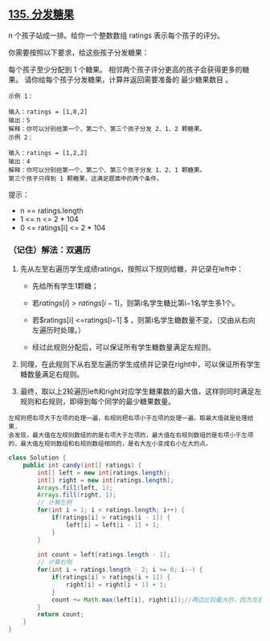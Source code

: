 ## [135. 分发糖果](https://leetcode.cn/problems/candy/description/)

n 个孩子站成一排。给你一个整数数组 ratings 表示每个孩子的评分。

你需要按照以下要求，给这些孩子分发糖果：

每个孩子至少分配到 1 个糖果。
相邻两个孩子评分更高的孩子会获得更多的糖果。
请你给每个孩子分发糖果，计算并返回需要准备的 最少糖果数目 。


````
示例 1：

输入：ratings = [1,0,2]
输出：5
解释：你可以分别给第一个、第二个、第三个孩子分发 2、1、2 颗糖果。
示例 2：

输入：ratings = [1,2,2]
输出：4
解释：你可以分别给第一个、第二个、第三个孩子分发 1、2、1 颗糖果。
第三个孩子只得到 1 颗糖果，这满足题面中的两个条件。
````

提示：

- n == ratings.length
- 1 <= n <= 2 * 104
- 0 <= ratings[i] <= 2 * 104

### （记住）解法：双遍历
1. 先从左至右遍历学生成绩ratings，按照以下规则给糖，并记录在left中：

   - 先给所有学生1颗糖；

   - 若$ratings[i]>ratings[i−1]$，则第i名学生糖比第i−1名学生多1个。

   - 若$ratings[i] <=ratings[i−1] $ ，则第i名学生糖数量不变。（交由从右向左遍历时处理。）

   - 经过此规则分配后，可以保证所有学生糖数量满足左规则。
2. 同理，在此规则下从右至左遍历学生成绩并记录在right中，可以保证所有学生糖数量满足右规则。

3. 最终，取以上2轮遍历left和right对应学生糖果数的最大值，这样则同时满足左规则和右规则，即得到每个同学的最少糖果数量。

````
左规则把右项大于左项的处理一遍，右规则把右项小于左项的处理一遍，取最大值就是处理结果.
会发现，最大值在左规则数组的的是右项大于左项的，最大值在右规则数组的是右项小于左项的，最大值左规则数组和右规则数组相同的，是右大左小变成右小左大的点。
````

````java
class Solution {
    public int candy(int[] ratings) {
        int[] left = new int[ratings.length];
        int[] right = new int[ratings.length];
        Arrays.fill(left, 1);
        Arrays.fill(right, 1);
        // 计算左侧
        for(int i = 1; i < ratings.length; i++) {
            if(ratings[i] > ratings[i - 1]) {
                left[i] = left[i - 1] + 1;
            }
        }
 
        int count = left[ratings.length - 1];
        // 计算右侧
        for(int i = ratings.length - 2; i >= 0; i--) {
            if(ratings[i] > ratings[i + 1]) {
                right[i] = right[i + 1] + 1;
            }
            count += Math.max(left[i], right[i]);//两边比较最大的，因为左右两侧都会影响
        }
        return count;
    }
}
````